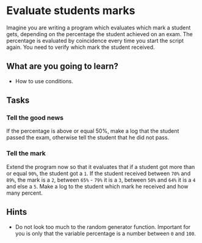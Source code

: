 # Evaluate students marks

Imagine you are writing a program which evaluates which mark a student gets, depending on the percentage the student achieved on an exam. The percentage is evaluated by coincidence every time you start the script again. You need to verify which mark the student received.

## What are you going to learn?

* How to use conditions.

## Tasks

### Tell the good news
If the percentage is above or equal 50%, make a log that the student passed the exam, otherwise tell the student that he did not pass.

### Tell the mark
Extend the program now so that it evaluates that if a student got more than or equal `90%`, the student got a `1`. If the student received between `70%` and `89%`, the mark is a `2`, between `65%` - `79%` it is a `3`, between `50%` and `64%` it is a `4` and else a `5`. Make a log to the student which mark he received and how many percent.


## Hints
* Do not look too much to the random generator function. Important for you is only that the variable percentage is a number between `0` and `100`.
